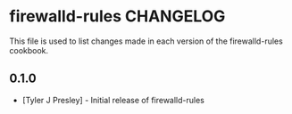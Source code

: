 # firewalld-rules CHANGELOG

This file is used to list changes made in each version of the firewalld-rules cookbook.

## 0.1.0
- [Tyler J Presley] - Initial release of firewalld-rules
